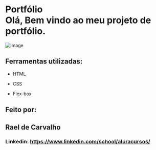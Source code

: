 # Portfólio <br> Olá, Bem vindo ao meu projeto de portfólio.

![image]()

## Ferramentas utilizadas:

* HTML

* CSS

* Flex-box

## Feito por: 
## Rael de Carvalho

### Linkedin: https://www.linkedin.com/school/aluracursos/

